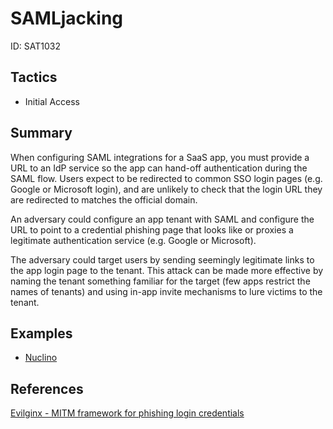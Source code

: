 # SAMLjacking
ID: SAT1032

## Tactics
* Initial Access

## Summary

When configuring SAML integrations for a SaaS app, you must provide a URL to an IdP service so the app can hand-off authentication during the SAML flow. Users expect to be redirected to common SSO login pages (e.g. Google or Microsoft login), and are unlikely to check that the login URL they are redirected to matches the official domain.

An adversary could configure an app tenant with SAML and configure the URL to point to a credential phishing page that looks like or proxies a legitimate authentication service (e.g. Google or Microsoft).

The adversary could target users by sending seemingly legitimate links to the app login page to the tenant. This attack can be made more effective by naming the tenant something familiar for the target (few apps restrict the names of tenants) and using in-app invite mechanisms to lure victims to the tenant.

## Examples
* [Nuclino](examples/nuclino.md)

## References
[Evilginx - MITM framework for phishing login credentials](https://github.com/kgretzky/evilginx2)
